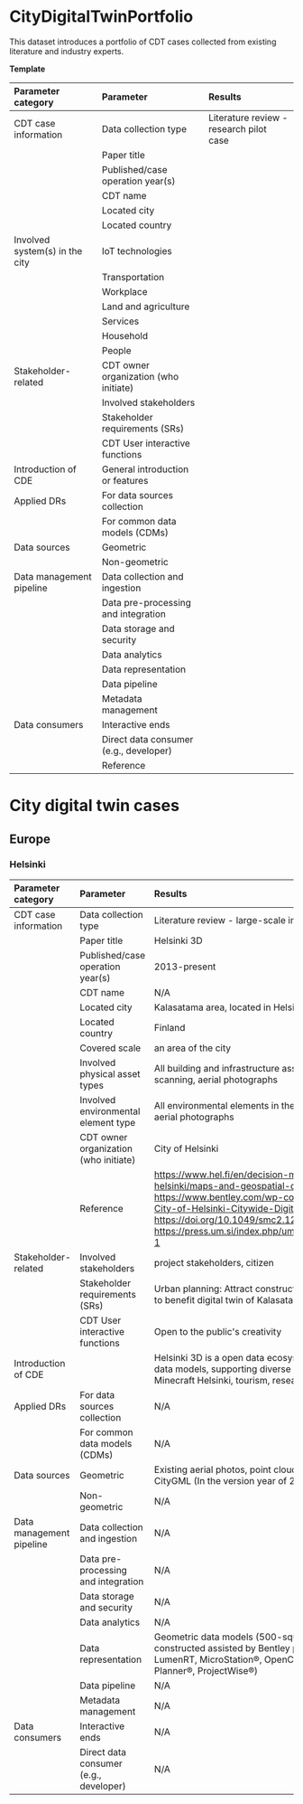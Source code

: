 # CityDigitalTwinPortfolio
This dataset introduces a portfolio of CDT cases collected from existing literature and industry experts.

**Template**


| Parameter category             | Parameter                              | Results                                 | 
|:-------------------------------|:---------------------------------------|:----------------------------------------| 
| CDT case information           | Data collection type                   | Literature review - research pilot case | 
|                                | Paper title                            |                                         | 
|                                | Published/case operation year(s)       |                                         | 
|                                | CDT name                               |                                         |
|                                | Located city                           |                                         | 
|                                | Located country                        |                                         | 
| Involved system(s) in the city | IoT technologies                       |                                         | 
|                                | Transportation                         |                                         | //reference 支撑分类
|                                | Workplace                              |                                         | 
|                                | Land and agriculture                   |                                         | 
|                                | Services                               |                                         | 
|                                | Household                              |                                         |
|                                | People                                 |                                         |
| Stakeholder-related            | CDT owner organization (who initiate)  |                                         | 
|                                | Involved stakeholders                  |                                         |
|                                | Stakeholder requirements (SRs)         |                                         | 
|                                | CDT User interactive functions         |                                         | 
| Introduction of CDE            | General introduction or features       |                                         |
| Applied DRs                    | For data sources collection            |                                         |
|                                | For common data models (CDMs)          |                                         |
| Data sources                   | Geometric                              |                                         |
|                                | Non-geometric                          |                                         |
| Data management pipeline       | Data collection and ingestion          |                                         |
|                                | Data pre-processing and integration    |                                         |
|                                | Data storage and security              |                                         |
|                                | Data analytics                         |                                         |
|                                | Data representation                    |                                         |
|                                | Data pipeline                          |                                         |
|                                | Metadata management                    |                                         |
| Data consumers                 | Interactive ends                       |                                         |
|                                | Direct data consumer (e.g., developer) |                                         |
|                                | Reference                              |                                         |




# City digital twin cases

## Europe
### Helsinki


| Parameter category       | Parameter                              | Results                                                                                                                                                                                                                                                                                                          | 
|:-------------------------|:---------------------------------------|:-----------------------------------------------------------------------------------------------------------------------------------------------------------------------------------------------------------------------------------------------------------------------------------------------------------------| 
| CDT case information     | Data collection type                   | Literature review - large-scale implementation                                                                                                                                                                                                                                                                   | 
|                          | Paper title                            | Helsinki 3D                                                                                                                                                                                                                                                                                                      | 
|                          | Published/case operation year(s)       | 2013-present                                                                                                                                                                                                                                                                                                     | 
|                          | CDT name                               | N/A                                                                                                                                                                                                                                                                                                              |
|                          | Located city                           | Kalasatama area, located in Helsinki                                                                                                                                                                                                                                                                             | 
|                          | Located country                        | Finland                                                                                                                                                                                                                                                                                                          | 
|                          | Covered scale                          | an area of the city                                                                                                                                                                                                                                                                                              | 
|                          | Involved physical asset types          | All building and infrastructure assets in the city, thanks to laser scanning, aerial photographs                                                                                                                                                                                                                 | 
|                          | Involved environmental element type    | All environmental elements in the city, thanks to laser scanning, aerial photographs                                                                                                                                                                                                                             | 
|                          | CDT owner organization (who initiate)  | City of Helsinki                                                                                                                                                                                                                                                                                                 | 
|                          | Reference                              | https://www.hel.fi/en/decision-making/information-on-helsinki/maps-and-geospatial-data/helsinki-3d, https://www.bentley.com/wp-content/uploads/2022/05/CS-City-of-Helsinki-Citywide-Digital-Twin-LTR-EN-LR.pdf, https://doi.org/10.1049/smc2.12015, https://press.um.si/index.php/ump/catalog/view/483/587/941-1 | 
| Stakeholder-related      | Involved stakeholders                  | project stakeholders, citizen                                                                                                                                                                                                                                                                                    | 
|                          | Stakeholder requirements (SRs)         | Urban planning: Attract construction and real estate operators to  benefit digital twin of Kalasatama                                                                                                                                                                                                            | 
|                          | CDT User interactive functions         | Open to the public's creativity                                                                                                                                                                                                                                                                                  | 
| Introduction of CDE      |                                        | Helsinki 3D is a open data ecosystem providing diverse city data models, supporting diverse use cases like video game in Minecraft Helsinki, tourism, research etc.                                                                                                                                              |
| Applied DRs              | For data sources collection            | N/A                                                                                                                                                                                                                                                                                                              |
|                          | For common data models (CDMs)          | N/A                                                                                                                                                                                                                                                                                                              |
| Data sources             | Geometric                              | Existing aerial photos, point cloud datasets and laser scanning, CityGML (In the version year of 2020)                                                                                                                                                                                                           |
|                          | Non-geometric                          | N/A                                                                                                                                                                                                                                                                                                              |
| Data management pipeline | Data collection and ingestion          | N/A                                                                                                                                                                                                                                                                                                              |
|                          | Data pre-processing and integration    | N/A                                                                                                                                                                                                                                                                                                              |
|                          | Data storage and security              | N/A                                                                                                                                                                                                                                                                                                              |
|                          | Data analytics                         | N/A                                                                                                                                                                                                                                                                                                              |
|                          | Data representation                    | Geometric data models (500-square mile) were collected and constructed assisted by Bentley products (ContextCapture, LumenRT, MicroStation®, OpenCities Map®, OpenCities Planner®, ProjectWise®)                                                                                                                 |
|                          | Data pipeline                          | N/A                                                                                                                                                                                                                                                                                                              |
|                          | Metadata management                    | N/A                                                                                                                                                                                                                                                                                                              |
| Data consumers           | Interactive ends                       | N/A                                                                                                                                                                                                                                                                                                              |
|                          | Direct data consumer (e.g., developer) | N/A                                                                                                                                                                                                                                                                                                              |
